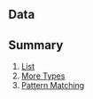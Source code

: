 ## Data

## Summary
1. [List](./01_list/list.ml)
2. [More Types](./02_more_types/README.md)
3. [Pattern Matching](./03_pattern_matching/README.md)
